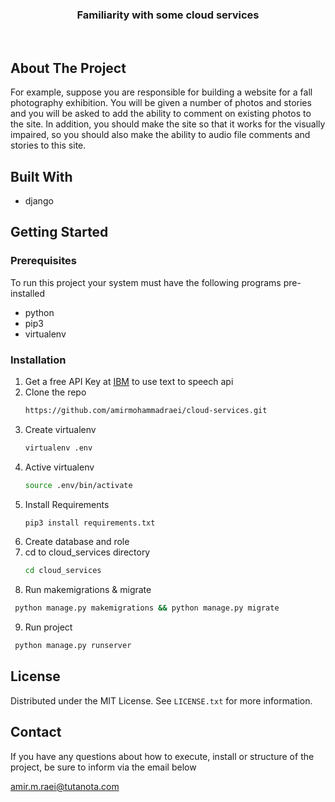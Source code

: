 <div align="center">
  <h3 align="center">Familiarity with some cloud services</h3>
</div>
<br>

## About The Project
For example, suppose you are responsible for building a website for a fall photography exhibition. You will be given a number of photos and stories and you will be asked to add the ability to comment on existing photos to the site. In addition, you should make the site so that it works for the visually impaired, so you should also make the ability to audio file comments and stories to this site.

## Built With
* django

## Getting Started

### Prerequisites
To run this project your system must have the following programs pre-installed
* python
* pip3
* virtualenv

### Installation

1. Get a free API Key at [IBM](https://www.ibm.com/cloud/watson-text-to-speech) to use text to speech api
2. Clone the repo
   ```sh
   https://github.com/amirmohammadraei/cloud-services.git
   ```
3. Create virtualenv
   ```sh
   virtualenv .env
   ```
4. Active virtualenv
   ```sh
   source .env/bin/activate
   ```
5. Install Requirements
   ```sh
   pip3 install requirements.txt
   ```
6. Create database and role
7. cd to cloud_services directory
   ```sh
   cd cloud_services
   ```
8. Run makemigrations & migrate 
  ```sh
   python manage.py makemigrations && python manage.py migrate
   ```
9. Run project 
  ```sh
   python manage.py runserver
   ```

<!-- LICENSE -->
## License

Distributed under the MIT License. See `LICENSE.txt` for more information.

<!-- CONTACT -->
## Contact
If you have any questions about how to execute, install or structure of the project, be sure to inform via the email below

amir.m.raei@tutanota.com
